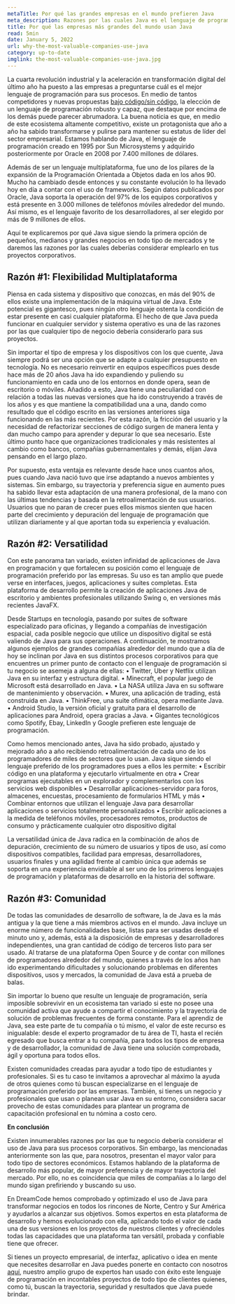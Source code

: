 ```yaml
---
metaTitle: Por qué las grandes empresas en el mundo prefieren Java
meta_description: Razones por las cuales Java es el lenguaje de programación de las grandes compañías alrededor del mundo y por qué deberías emplearlo.
title: Por qué las empresas más grandes del mundo usan Java
read: 5min
date: January 5, 2022
url: why-the-most-valuable-companies-use-java
category: up-to-date
imglink: the-most-valuable-companies-use-java.jpg
---
```


La cuarta revolución industrial y la aceleración en transformación digital del último año ha puesto a las empresas a preguntarse cuál es el mejor lenguaje de programación para sus procesos. En medio de tantos competidores y nuevas propuestas [bajo código/sin código](https://www.dreamcodesoft.com/riesgos-de-las-herramientas-sin-codigo), la elección de un lenguaje de programación robusto y capaz, que destaque por encima de los demás puede parecer abrumadora. La buena noticia es que, en medio de este ecosistema altamente competitivo, existe un protagonista que año a año ha sabido transformarse y pulirse para mantener su estatus de líder del sector empresarial. Estamos hablando de Java, el lenguaje de programación creado en 1995 por Sun Microsystems y adquirido posteriormente por Oracle en 2008 por 7.400 millones de dólares.

Además de ser un lenguaje multiplataforma, fue uno de los pilares de la expansión de la Programación Orientada a Objetos dada en los años 90. Mucho ha cambiado desde entonces y su constante evolución lo ha llevado hoy en día a contar con el uso de frameworks. Según datos publicados por Oracle, Java soporta la operación del 97% de los equipos corporativos y está presente en 3.000 millones de teléfonos móviles alrededor del mundo. Así mismo, es el lenguaje favorito de los desarrolladores, al ser elegido por más de 9 millones de ellos.

Aquí te explicaremos por qué Java sigue siendo la primera opción de pequeños, medianos y grandes negocios en todo tipo de mercados y te daremos las razones por las cuales deberías considerar emplearlo en tus proyectos corporativos.

## Razón #1: Flexibilidad Multiplataforma

Piensa en cada sistema y dispositivo que conozcas, en más del 90% de ellos existe una implementación de la máquina virtual de Java. Este potencial es gigantesco, pues ningún otro lenguaje ostenta la condición de estar presente en casi cualquier plataforma. El hecho de que Java pueda funcionar en cualquier servidor y sistema operativo es una de las razones por las que cualquier tipo de negocio debería considerarlo para sus proyectos.

Sin importar el tipo de empresa y los dispositivos con los que cuente, Java siempre podrá ser una opción que se adapte a cualquier presupuesto en tecnología. No es necesario reinvertir en equipos específicos pues desde hace más de 20 años Java ha ido expandiendo y puliendo su funcionamiento en cada uno de los entornos en donde opera, sean de escritorio o móviles. Añadido a esto, Java tiene una peculiaridad con relación a todas las nuevas versiones que ha ido construyendo a través de los años y es que mantiene la compatibilidad una a una, dando como resultado que el código escrito en las versiones anteriores siga funcionando en las más recientes. Por esta razón, la fricción del usuario y la necesidad de refactorizar secciones de código surgen de manera lenta y dan mucho campo para aprender y depurar lo que sea necesario. Este último punto hace que organizaciones tradicionales y más resistentes al cambio como bancos, compañías gubernamentales y demás, elijan Java pensando en el largo plazo.

Por supuesto, esta ventaja es relevante desde hace unos cuantos años, pues cuando Java nació tuvo que irse adaptando a nuevos ambientes y sistemas. Sin embargo, su trayectoria y preferencia sigue en aumento pues ha sabido llevar esta adaptación de una manera profesional, de la mano con las últimas tendencias y basada en la retroalimentación de sus usuarios. Usuarios que no paran de crecer pues ellos mismos sienten que hacen parte del crecimiento y depuración del lenguaje de programación que utilizan diariamente y al que aportan toda su experiencia y evaluación.

## Razón #2: Versatilidad

Con este panorama tan variado, existen infinidad de aplicaciones de Java en programación y que fortalecen su posición como el lenguaje de programación preferido por las empresas. Su uso es tan amplio que puede verse en interfaces, juegos, aplicaciones y suites completas. Esta plataforma de desarrollo permite la creación de aplicaciones Java de escritorio y ambientes profesionales utilizando Swing o, en versiones más recientes JavaFX.

Desde Startups en tecnología, pasando por suites de software especializado para oficinas, y llegando a compañías de investigación espacial, cada posible negocio que utilice un dispositivo digital se está valiendo de Java para sus operaciones. A continuación, te mostramos algunos ejemplos de grandes compañías alrededor del mundo que a día de hoy se inclinan por Java en sus distintos procesos corporativos para que encuentres un primer punto de contacto con el lenguaje de programación si tu negocio se asemeja a alguna de ellas:
• Twitter, Uber y Netflix utilizan Java en su interfaz y estructura digital.
• Minecraft, el popular juego de Microsoft está desarrollado en Java.
• La NASA utiliza Java en su software de mantenimiento y observación.
• Murex, una aplicación de trading, está construida en Java.
• ThinkFree, una suite ofimática, opera mediante Java.
• Android Studio, la versión oficial y gratuita para el desarrollo de aplicaciones para Android, opera gracias a Java.
• Gigantes tecnológicos como Spotify, Ebay, LinkedIn y Google prefieren este lenguaje de programación.

Como hemos mencionado antes, Java ha sido probado, ajustado y mejorado año a año recibiendo retroalimentación de cada uno de los programadores de miles de sectores que lo usan. Java sique siendo el lenguaje preferido de los programadores pues a ellos les permite:
• Escribir código en una plataforma y ejecutarlo virtualmente en otra
• Crear programas ejecutables en un explorador y complementarlos con los servicios web disponibles
• Desarrollar aplicaciones-servidor para foros, almacenes, encuestas, procesamiento de formularios HTML y más
• Combinar entornos que utilizan el lenguaje Java para desarrollar aplicaciones o servicios totalmente personalizados
• Escribir aplicaciones a la medida de teléfonos móviles, procesadores remotos, productos de consumo y prácticamente cualquier otro dispositivo digital

La versatilidad única de Java radica en la combinación de años de depuración, crecimiento de su número de usuarios y tipos de uso, así como dispositivos compatibles, facilidad para empresas, desarrolladores, usuarios finales y una agilidad frente al cambio única que además se soporta en una experiencia envidiable al ser uno de los primeros lenguajes de programación y plataformas de desarrollo en la historia del software.

## Razón #3: Comunidad

De todas las comunidades de desarrollo de software, la de Java es la más antigua y la que tiene a más miembros activos en el mundo. Java incluye un enorme número de funcionalidades base, listas para ser usadas desde el minuto uno y, además, está a la disposición de empresas y desarrolladores independientes, una gran cantidad de código de terceros listo para ser usado. Al tratarse de una plataforma Open Source y de contar con millones de programadores alrededor del mundo, quienes a través de los años han ido experimentando dificultades y solucionando problemas en diferentes dispositivos, usos y mercados, la comunidad de Java está a prueba de balas.

Sin importar lo bueno que resulte un lenguaje de programación, sería imposible sobrevivir en un ecosistema tan variado si este no posee una comunidad activa que ayude a compartir el conocimiento y la trayectoria de solución de problemas frecuentes de forma constante. Para el aprendiz de Java, sea este parte de tu compañía o tú mismo, el valor de este recurso es inigualable: desde el experto programador de tu área de TI, hasta el recién egresado que busca entrar a tu compañía, para todos los tipos de empresa y de desarrollador, la comunidad de Java tiene una solución comprobada, ágil y oportuna para todos ellos.

Existen comunidades creadas para ayudar a todo tipo de estudiantes y profesionales. Si es tu caso te invitamos a aprovechar al máximo la ayuda de otros quienes como tú buscan especializarse en el lenguaje de programación preferido por las empresas. También, si tienes un negocio y profesionales que usan o planean usar Java en su entorno, considera sacar provecho de estas comunidades para plantear un programa de capacitación profesional en tu nómina a costo cero.

**En conclusión**

Existen innumerables razones por las que tu negocio debería considerar el uso de Java para sus procesos corporativos. Sin embargo, las mencionadas anteriormente son las que, para nosotros, presentan el mayor valor para todo tipo de sectores económicos. Estamos hablando de la plataforma de desarrollo más popular, de mayor preferencia y de mayor trayectoria del mercado. Por ello, no es coincidencia que miles de compañías a lo largo del mundo sigan prefiriendo y buscando su uso.

En DreamCode hemos comprobado y optimizado el uso de Java para transformar negocios en todos los rincones de Norte, Centro y Sur América y ayudarlos a alcanzar sus objetivos. Somos expertos en esta plataforma de desarrollo y hemos evolucionado con ella, aplicando todo el valor de cada una de sus versiones en los proyectos de nuestros clientes y ofreciéndoles todas las capacidades que una plataforma tan versátil, probada y confiable tiene que ofrecer.

Si tienes un proyecto empresarial, de interfaz, aplicativo o idea en mente que necesites desarrollar en Java puedes ponerte en contacto con nosotros [aquí](https://www.dreamcodesoft.com/contact), nuestro amplio grupo de expertos han usado con éxito este lenguaje de programación en incontables proyectos de todo tipo de clientes quienes, como tú, buscan la trayectoria, seguridad y resultados que Java puede brindar.

